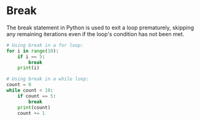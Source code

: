 # Break

The break statement in Python is used to exit a loop prematurely, skipping any remaining iterations even if the loop's condition has not been met.

```python
# Using break in a for loop:
for i in range(10):
    if i == 5:
        break
    print(i)

# Using break in a while loop:
count = 0
while count < 10:
    if count == 5:
        break
    print(count)
    count += 1
```